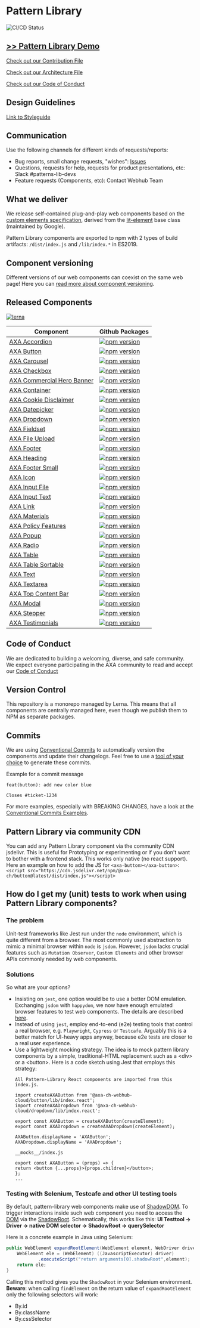 # Pattern Library
![CI/CD Status](https://github.com/axa-ch-webhub-cloud/pattern-library/actions/workflows/CI.yml/badge.svg?branch=develop)

## [>> Pattern Library Demo](https://axa-ch-webhub-cloud.github.io/plib-feature/develop)

[Check out our Contribution File](https://github.com/axa-ch-webhub-cloud/pattern-library/blob/develop/CONTRIBUTION.md#rules-and-lintings)

[Check out our Architecture File](https://github.com/axa-ch-webhub-cloud/pattern-library/blob/develop/ARCHITECTURE.md)

[Check out our Code of Conduct](https://github.com/axa-ch-webhub-cloud/pattern-library/blob/develop/CODE_OF_CONDUCT.md)

## Design Guidelines
[Link to Styleguide](https://www.figma.com/file/6zurYk3bJpzUg0H2THSxGF/AXA-UI-Kit)

## Communication

Use the following channels for different kinds of requests/reports:

- Bug reports, small change requests, "wishes": [Issues](https://github.com/axa-ch-webhub-cloud/pattern-library/issues)
- Questions, requests for help, requests for product presentations, etc: Slack #patterns-lib-devs
- Feature requests (Components, etc): Contact Webhub Team

## What we deliver

We release self-contained plug-and-play web components based on the [custom elements specification](https://html.spec.whatwg.org/multipage/custom-elements.html), derived from the [lit-element](https://lit.dev/docs/api/LitElement/) base class (maintained by Google).

Pattern Library components are exported to npm with 2 types of build artifacts: `/dist/index.js` and `/lib/index.*` in ES2019.

## Component versioning

Different versions of our web components can coexist on the same web page! Here you can [read more about component versioning](https://github.com/axa-ch-webhub-cloud/pattern-library/blob/develop/COMPONENT_VERSIONING.md).

## Released Components
[![lerna](https://img.shields.io/badge/maintained%20with-lerna-cc00ff.svg)](https://lerna.js.org/)

| Component                                                                          | Github Packages                                                                                                                                                                                                                                                                                                                                          |
|------------------------------------------------------------------------------------|----------------------------------------------------------------------------------------------------------------------------------------------------------------------------------------------------------------------------------------------------------------------------------------------------------------------------------------------------------|
| [AXA Accordion](./src/components/20-molecules/accordion)                           | [![npm version](https://img.shields.io/badge/dynamic/json?color=blue&label=npm&prefix=v&query=version&url=https%3A%2F%2Fraw.githubusercontent.com%2Faxa-ch-webhub-cloud%2Fpattern-library%2Fdevelop%2Fsrc%2Fcomponents%2F20-molecules%2Faccordion%2Fpackage.json?style=flat)](https://github.com/axa-ch-webhub-cloud/midgard/pkgs/npm/accordion)         |
| [AXA Button](./src/components/10-atoms/button)                                     | [![npm version](https://img.shields.io/badge/dynamic/json?color=blue&label=npm&prefix=v&query=version&url=https%3A%2F%2Fraw.githubusercontent.com%2Faxa-ch-webhub-cloud%2Fpattern-library%2Fdevelop%2Fsrc%2Fcomponents%2F10-atoms%2Fbutton%2Fpackage.json?style=flat)](https://github.com/axa-ch-webhub-cloud/midgard/pkgs/npm/button)                                     |
| [AXA Carousel](./src/components/10-atoms/carousel)                                 | [![npm version](https://img.shields.io/badge/dynamic/json?color=blue&label=npm&prefix=v&query=version&url=https%3A%2F%2Fraw.githubusercontent.com%2Faxa-ch-webhub-cloud%2Fpattern-library%2Fdevelop%2Fsrc%2Fcomponents%2F10-atoms%2Fcarousel%2Fpackage.json?style=flat)](https://github.com/axa-ch-webhub-cloud/midgard/pkgs/npm/carousel)                                 |
| [AXA Checkbox](./src/components/10-atoms/checkbox)                                 | [![npm version](https://img.shields.io/badge/dynamic/json?color=blue&label=npm&prefix=v&query=version&url=https%3A%2F%2Fraw.githubusercontent.com%2Faxa-ch-webhub-cloud%2Fpattern-library%2Fdevelop%2Fsrc%2Fcomponents%2F10-atoms%2Fcheckbox%2Fpackage.json?style=flat)](https://github.com/axa-ch-webhub-cloud/midgard/pkgs/npm/checkbox)                                 |
| [AXA Commercial Hero Banner](./src/components/30-organisms/commercial-hero-banner) | [![npm version](https://img.shields.io/badge/dynamic/json?color=blue&label=npm&prefix=v&query=version&url=https%3A%2F%2Fraw.githubusercontent.com%2Faxa-ch-webhub-cloud%2Fpattern-library%2Fdevelop%2Fsrc%2Fcomponents%2F30-organisms%2Fcommercial-hero-banner%2Fpackage.json?style=flat)](https://github.com/axa-ch-webhub-cloud/midgard/pkgs/npm/commercial-hero-banner) |
| [AXA Container](./src/components/30-organisms/container)                           | [![npm version](https://img.shields.io/badge/dynamic/json?color=blue&label=npm&prefix=v&query=version&url=https%3A%2F%2Fraw.githubusercontent.com%2Faxa-ch-webhub-cloud%2Fpattern-library%2Fdevelop%2Fsrc%2Fcomponents%2F30-organisms%2Fcontainer%2Fpackage.json?style=flat)](https://github.com/axa-ch-webhub-cloud/midgard/pkgs/npm/container)                           |
| [AXA Cookie Disclaimer](./src/components/20-molecules/cookie-disclaimer)           | [![npm version](https://img.shields.io/badge/dynamic/json?color=blue&label=npm&prefix=v&query=version&url=https%3A%2F%2Fraw.githubusercontent.com%2Faxa-ch-webhub-cloud%2Fpattern-library%2Fdevelop%2Fsrc%2Fcomponents%2F20-molecules%2Fcookie-disclaimer%2Fpackage.json?style=flat)](https://github.com/axa-ch-webhub-cloud/midgard/pkgs/npm/cookie-disclaimer)           |
| [AXA Datepicker](./src/components/20-molecules/datepicker)                         | [![npm version](https://img.shields.io/badge/dynamic/json?color=blue&label=npm&prefix=v&query=version&url=https%3A%2F%2Fraw.githubusercontent.com%2Faxa-ch-webhub-cloud%2Fpattern-library%2Fdevelop%2Fsrc%2Fcomponents%2F20-molecules%2Fdatepicker%2Fpackage.json?style=flat)](https://github.com/axa-ch-webhub-cloud/midgard/pkgs/npm/datepicker)                         |
| [AXA Dropdown](./src/components/20-molecules/dropdown)                             | [![npm version](https://img.shields.io/badge/dynamic/json?color=blue&label=npm&prefix=v&query=version&url=https%3A%2F%2Fraw.githubusercontent.com%2Faxa-ch-webhub-cloud%2Fpattern-library%2Fdevelop%2Fsrc%2Fcomponents%2F20-molecules%2Fdropdown%2Fpackage.json?style=flat)](https://github.com/axa-ch-webhub-cloud/midgard/pkgs/npm/dropdown)                             |
| [AXA Fieldset](./src/components/10-atoms/fieldset)                                 | [![npm version](https://img.shields.io/badge/dynamic/json?color=blue&label=npm&prefix=v&query=version&url=https%3A%2F%2Fraw.githubusercontent.com%2Faxa-ch-webhub-cloud%2Fpattern-library%2Fdevelop%2Fsrc%2Fcomponents%2F10-atoms%2Ffieldset%2Fpackage.json?style=flat)](https://github.com/axa-ch-webhub-cloud/midgard/pkgs/npm/fieldset)                                 |
| [AXA File Upload](./src/components/20-molecules/file-upload)                       | [![npm version](https://img.shields.io/badge/dynamic/json?color=blue&label=npm&prefix=v&query=version&url=https%3A%2F%2Fraw.githubusercontent.com%2Faxa-ch-webhub-cloud%2Fpattern-library%2Fdevelop%2Fsrc%2Fcomponents%2F20-molecules%2Ffile-upload%2Fpackage.json?style=flat)](https://github.com/axa-ch-webhub-cloud/midgard/pkgs/npm/file-upload)                       |
| [AXA Footer](./src/components/30-organisms/footer)                                 | [![npm version](https://img.shields.io/badge/dynamic/json?color=blue&label=npm&prefix=v&query=version&url=https%3A%2F%2Fraw.githubusercontent.com%2Faxa-ch-webhub-cloud%2Fpattern-library%2Fdevelop%2Fsrc%2Fcomponents%2F30-organisms%2Ffooter%2Fpackage.json?style=flat)](https://github.com/axa-ch-webhub-cloud/midgard/pkgs/npm/footer)                                 |
| [AXA Heading](./src/components/10-atoms/heading)                                   | [![npm version](https://img.shields.io/badge/dynamic/json?color=blue&label=npm&prefix=v&query=version&url=https%3A%2F%2Fraw.githubusercontent.com%2Faxa-ch-webhub-cloud%2Fpattern-library%2Fdevelop%2Fsrc%2Fcomponents%2F10-atoms%2Fheading%2Fpackage.json?style=flat)](https://github.com/axa-ch-webhub-cloud/midgard/pkgs/npm/heading)                                   |
| [AXA Footer Small](./src/components/20-molecules/footer-small)                     | [![npm version](https://img.shields.io/badge/dynamic/json?color=blue&label=npm&prefix=v&query=version&url=https%3A%2F%2Fraw.githubusercontent.com%2Faxa-ch-webhub-cloud%2Fpattern-library%2Fdevelop%2Fsrc%2Fcomponents%2F20-molecules%2Ffooter-small%2Fpackage.json?style=flat)](https://github.com/axa-ch-webhub-cloud/midgard/pkgs/npm/footer-small)                     |
| [AXA Icon](./src/components/10-atoms/icon)                                         | [![npm version](https://img.shields.io/badge/dynamic/json?color=blue&label=npm&prefix=v&query=version&url=https%3A%2F%2Fraw.githubusercontent.com%2Faxa-ch-webhub-cloud%2Fpattern-library%2Fdevelop%2Fsrc%2Fcomponents%2F10-atoms%2Ficon%2Fpackage.json?style=flat)](https://github.com/axa-ch-webhub-cloud/midgard/pkgs/npm/icon)                                         |
| [AXA Input File](./src/components/10-atoms/input-file)                             | [![npm version](https://img.shields.io/badge/dynamic/json?color=blue&label=npm&prefix=v&query=version&url=https%3A%2F%2Fraw.githubusercontent.com%2Faxa-ch-webhub-cloud%2Fpattern-library%2Fdevelop%2Fsrc%2Fcomponents%2F10-atoms%2Finput-file%2Fpackage.json?style=flat)](https://github.com/axa-ch-webhub-cloud/midgard/pkgs/npm/input-file)                             |
| [AXA Input Text](./src/components/10-atoms/input-text)                             | [![npm version](https://img.shields.io/badge/dynamic/json?color=blue&label=npm&prefix=v&query=version&url=https%3A%2F%2Fraw.githubusercontent.com%2Faxa-ch-webhub-cloud%2Fpattern-library%2Fdevelop%2Fsrc%2Fcomponents%2F10-atoms%2Finput-text%2Fpackage.json?style=flat)](https://github.com/axa-ch-webhub-cloud/midgard/pkgs/npm/input-text)                             |
| [AXA Link](./src/components/10-atoms/link)                                         | [![npm version](https://img.shields.io/badge/dynamic/json?color=blue&label=npm&prefix=v&query=version&url=https%3A%2F%2Fraw.githubusercontent.com%2Faxa-ch-webhub-cloud%2Fpattern-library%2Fdevelop%2Fsrc%2Fcomponents%2F10-atoms%2Flink%2Fpackage.json?style=flat)](https://github.com/axa-ch-webhub-cloud/midgard/pkgs/npm/link)                                         |
| [AXA Materials](./src/components/00-materials)                                     | [![npm version](https://img.shields.io/badge/dynamic/json?color=blue&label=npm&prefix=v&query=version&url=https%3A%2F%2Fraw.githubusercontent.com%2Faxa-ch-webhub-cloud%2Fpattern-library%2Fdevelop%2Fsrc%2Fcomponents%2F00-materials%2Fpackage.json?style=flat)](https://github.com/axa-ch-webhub-cloud/midgard/pkgs/npm/materials)                                       |
| [AXA Policy Features](./src/components/20-molecules/policy-features)               | [![npm version](https://img.shields.io/badge/dynamic/json?color=blue&label=npm&prefix=v&query=version&url=https%3A%2F%2Fraw.githubusercontent.com%2Faxa-ch-webhub-cloud%2Fpattern-library%2Fdevelop%2Fsrc%2Fcomponents%2F20-molecules%2Fpolicy-features%2Fpackage.json?style=flat)](https://github.com/axa-ch-webhub-cloud/midgard/pkgs/npm/policy-features)               |
| [AXA Popup](./src/components/20-molecules/popup)                                   | [![npm version](https://img.shields.io/badge/dynamic/json?color=blue&label=npm&prefix=v&query=version&url=https%3A%2F%2Fraw.githubusercontent.com%2Faxa-ch-webhub-cloud%2Fpattern-library%2Fdevelop%2Fsrc%2Fcomponents%2F20-molecules%2Fpopup%2Fpackage.json?style=flat)](https://github.com/axa-ch-webhub-cloud/midgard/pkgs/npm/popup)                                   |
| [AXA Radio](./src/components/10-atoms/radio)                                       | [![npm version](https://img.shields.io/badge/dynamic/json?color=blue&label=npm&prefix=v&query=version&url=https%3A%2F%2Fraw.githubusercontent.com%2Faxa-ch-webhub-cloud%2Fpattern-library%2Fdevelop%2Fsrc%2Fcomponents%2F10-atoms%2Fradio%2Fpackage.json?style=flat)](https://github.com/axa-ch-webhub-cloud/midgard/pkgs/npm/radio)                                       |
| [AXA Table](./src/components/30-organisms/table)                                   | [![npm version](https://img.shields.io/badge/dynamic/json?color=blue&label=npm&prefix=v&query=version&url=https%3A%2F%2Fraw.githubusercontent.com%2Faxa-ch-webhub-cloud%2Fpattern-library%2Fdevelop%2Fsrc%2Fcomponents%2F30-organisms%2Ftable%2Fpackage.json?style=flat)](https://github.com/axa-ch-webhub-cloud/midgard/pkgs/npm/table)                                   |
| [AXA Table Sortable](./src/components/30-organisms/table-sortable)                 | [![npm version](https://img.shields.io/badge/dynamic/json?color=blue&label=npm&prefix=v&query=version&url=https%3A%2F%2Fraw.githubusercontent.com%2Faxa-ch-webhub-cloud%2Fpattern-library%2Fdevelop%2Fsrc%2Fcomponents%2F30-organisms%2Ftable-sortable%2Fpackage.json?style=flat)](https://github.com/axa-ch-webhub-cloud/midgard/pkgs/npm/table-sortable)                 |
| [AXA Text](./src/components/10-atoms/text)                                         | [![npm version](https://img.shields.io/badge/dynamic/json?color=blue&label=npm&prefix=v&query=version&url=https%3A%2F%2Fraw.githubusercontent.com%2Faxa-ch-webhub-cloud%2Fpattern-library%2Fdevelop%2Fsrc%2Fcomponents%2F10-atoms%2Ftext%2Fpackage.json?style=flat)](https://github.com/axa-ch-webhub-cloud/midgard/pkgs/npm/text)                                         |
| [AXA Textarea](./src/components/10-atoms/textarea)                                 | [![npm version](https://img.shields.io/badge/dynamic/json?color=blue&label=npm&prefix=v&query=version&url=https%3A%2F%2Fraw.githubusercontent.com%2Faxa-ch-webhub-cloud%2Fpattern-library%2Fdevelop%2Fsrc%2Fcomponents%2F10-atoms%2Ftextarea%2Fpackage.json?style=flat)](https://github.com/axa-ch-webhub-cloud/midgard/pkgs/npm/textarea)                                 |
| [AXA Top Content Bar](./src/components/20-molecules/top-content-bar)               | [![npm version](https://img.shields.io/badge/dynamic/json?color=blue&label=npm&prefix=v&query=version&url=https%3A%2F%2Fraw.githubusercontent.com%2Faxa-ch-webhub-cloud%2Fpattern-library%2Fdevelop%2Fsrc%2Fcomponents%2F20-molecules%2Ftop-content-bar%2Fpackage.json?style=flat)](https://github.com/axa-ch-webhub-cloud/midgard/pkgs/npm/top-content-bar)               |
| [AXA Modal](./src/components/30-organisms/modal)                                   | [![npm version](https://img.shields.io/badge/dynamic/json?color=blue&label=npm&prefix=v&query=version&url=https%3A%2F%2Fraw.githubusercontent.com%2Faxa-ch-webhub-cloud%2Fpattern-library%2Fdevelop%2Fsrc%2Fcomponents%2F30-organisms%2Fmodal%2Fpackage.json?style=flat)](https://github.com/axa-ch-webhub-cloud/midgard/pkgs/npm/modal)                                   |
| [AXA Stepper](./src/components/20-molecules/stepper)                               | [![npm version](https://img.shields.io/badge/dynamic/json?color=blue&label=npm&prefix=v&query=version&url=https%3A%2F%2Fraw.githubusercontent.com%2Faxa-ch-webhub-cloud%2Fpattern-library%2Fdevelop%2Fsrc%2Fcomponents%2F20-molecules%2Fstepper%2Fpackage.json?style=flat)](https://github.com/axa-ch-webhub-cloud/midgard/pkgs/npm/stepper)                               |
| [AXA Testimonials](./src/components/30-molecules/testimonials)                     | [![npm version](https://img.shields.io/badge/dynamic/json?color=blue&label=npm&prefix=v&query=version&url=https%3A%2F%2Fraw.githubusercontent.com%2Faxa-ch-webhub-cloud%2Fpattern-library%2Fdevelop%2Fsrc%2Fcomponents%2F30-organisms%2Ftestimonials%2Fpackage.json?style=flat)](https://github.com/axa-ch-webhub-cloud/midgard/pkgs/npm/testimonials)                     |

## Code of Conduct

We are dedicated to building a welcoming, diverse, and safe community. We expect everyone participating in the AXA community to read and accept our [Code of Conduct](https://github.com/axa-ch-webhub-cloud/pattern-library/tree/develop/CODE_OF_CONDUCT.md)

## Version Control

This repository is a monorepo managed by Lerna. This means that all components are centrally managed here, even though we publish them to NPM as separate packages.

## Commits

We are using [Conventional Commits](https://www.conventionalcommits.org/) to automatically version the components and update their changelogs.
Feel free to use a [tool of your choice](https://www.conventionalcommits.org/en/about/#tooling-for-conventional-commits) to generate these commits.

Example for a commit message
```
feat(button): add new color blue

Closes #ticket-1234
```

For more examples, especially with BREAKING CHANGES, have a look at the [Conventional Commits Examples](https://www.conventionalcommits.org/en/v1.0.0/#examples).

## Pattern Library via community CDN

You can add any Pattern Library component via the community CDN jsdelivr. This is useful for Prototyping or experimenting or if you don't want to bother with a frontend stack. This works only native (no react support). Here an example on how to add the JS for `<axa-button></axa-button>`: `<script src="https://cdn.jsdelivr.net/npm/@axa-ch/button@latest/dist/index.js"></script>`


## How do I get my (unit) tests to work when using Pattern Library components?

### The problem
Unit-test frameworks like Jest run under the `node` environment, which is quite different from a browser. The most commonly used abstraction to mimic a minimal browser within `node` is `jsdom`. However, `jsdom` lacks crucial features such as `Mutation Observer`, `Custom Elements` and other browser APIs commonly needed by web components.

### Solutions
So what are your options?

- Insisting on `jest`, one option would be to use a better DOM emulation. Exchanging `jsdom` with `happydom`, we now have enough emulated browser features to test web components. The details are described [here](https://github.com/capricorn86/happy-dom/tree/master/packages/jest-environment).
- Instead of using `jest`, employ end-to-end (e2e) testing tools that control a real browser, e.g. `Playwright`, `Cypress` or `Testcafe`. Arguably this is a better match for UI-heavy apps anyway, because e2e tests are closer to a real user experience.
- Use a lightweight mocking strategy. The idea is to mock pattern library components by a simple, traditional-HTML replacement such as a &lt;div&gt; or a &lt;button&gt;. Here is a code sketch using Jest that employs this strategy:
    ```
    All Pattern-Library React components are imported from this index.js.
    
    import createAXAButton from '@axa-ch-webhub-cloud/button/lib/index.react';
    import createAXADropdown from '@axa-ch-webhub-cloud/dropdown/lib/index.react';

    export const AXAButton = createAXAButton(createElement);
    export const AXADropdown = createAXADropdown(createElement);
  
    AXAButton.displayName = 'AXAButton';
    AXADropdown.displayName = 'AXADropdown';
    ```
    ```
    __mocks__/index.js
  
    export const AXAButton = (props) => {
    return <button {...props}>{props.children}</button>;
    };
    ...
    ```

### Testing with Selenium, Testcafe and other UI testing tools

By default, pattern-library web components make use of [ShadowDOM](https://developer.mozilla.org/en-US/docs/Web/Web_Components/Using_shadow_DOM). To trigger interactions inside such web component you need to access the [DOM](https://developer.mozilla.org/en-US/docs/Web/API/Document_Object_Model) via the [ShadowRoot](https://developer.mozilla.org/en-US/docs/Web/API/ShadowRoot). Schematically,  this works like this: **UI Testtool -> Driver -> native DOM selector -> ShadowRoot -> querySelector**

Here is a concrete example in Java using Selenium:

```java
public WebElement expandRootElement(WebElement element, WebDriver driver) {
    WebElement ele = (WebElement) ((JavascriptExecutor) driver)
            .executeScript("return arguments[0].shadowRoot",element);
    return ele;
}
```
Calling this method gives you the `ShadowRoot` in your Selenium environment. **Beware**: when calling `findElement` on the return value of `expandRootElement` only the following selectors will work:

- By.id
- By.className
- By.cssSelector
